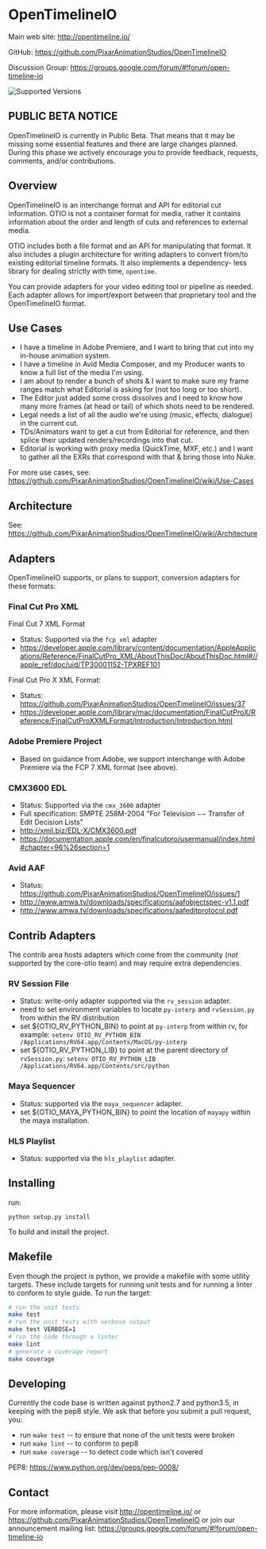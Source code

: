 OpenTimelineIO
==============

Main web site: http://opentimeline.io/

GitHub: https://github.com/PixarAnimationStudios/OpenTimelineIO

Discussion Group: https://groups.google.com/forum/#!forum/open-timeline-io

![Supported Versions](https://img.shields.io/badge/python-2.7%2C%203.5-blue.svg)

PUBLIC BETA NOTICE
------------------

OpenTimelineIO is currently in Public Beta. That means that it may be missing
some essential features and there are large changes planned. During this phase
we actively encourage you to provide feedback, requests, comments, and/or
contributions.

Overview
--------

OpenTimelineIO is an interchange format and API for editorial cut information.
OTIO is not a container format for media, rather it contains information about
the order and length of cuts and references to external media.

OTIO includes both a file format and an API for manipulating that format. It
also includes a plugin architecture for writing adapters to convert
from/to existing editorial timeline formats. It also implements a dependency-
less library for dealing strictly with time, `opentime`.

You can provide adapters for your video editing tool or pipeline as needed.
Each adapter allows for import/export between that proprietary tool and the
OpenTimelineIO format.

Use Cases
---------

- I have a timeline in Adobe Premiere, and I want to bring that cut into my
    in-house animation system.
- I have a timeline in Avid Media Composer, and my Producer wants to know a
     full list of the media I'm using.
- I am about to render a bunch of shots & I want to make sure my frame ranges
    match what Editorial is asking for (not too long or too short).
- The Editor just added some cross dissolves and I need to know how many more
     frames (at head or tail) of which shots need to be rendered.
- Legal needs a list of all the audio we're using (music, effects, dialogue) in
     the current cut.
- TDs/Animators want to get a cut from Editorial for reference, and then splice
     their updated renders/recordings into that cut.
- Editorial is working with proxy media (QuickTime, MXF, etc.) and I want to
    gather all the EXRs that correspond with that & bring those into Nuke.

For more use cases, see: https://github.com/PixarAnimationStudios/OpenTimelineIO/wiki/Use-Cases

Architecture
------------

See: https://github.com/PixarAnimationStudios/OpenTimelineIO/wiki/Architecture

Adapters
--------

OpenTimelineIO supports, or plans to support, conversion adapters for these
formats:

### Final Cut Pro XML ###

Final Cut 7 XML Format
- Status: Supported via the `fcp_xml` adapter
- https://developer.apple.com/library/content/documentation/AppleApplications/Reference/FinalCutPro_XML/AboutThisDoc/AboutThisDoc.html#//apple_ref/doc/uid/TP30001152-TPXREF101

Final Cut Pro X XML Format:
- Status: https://github.com/PixarAnimationStudios/OpenTimelineIO/issues/37
- https://developer.apple.com/library/mac/documentation/FinalCutProX/Reference/FinalCutProXXMLFormat/Introduction/Introduction.html

### Adobe Premiere Project ###

- Based on guidance from Adobe, we support interchange with Adobe Premiere via 
    the FCP 7 XML format (see above).

### CMX3600 EDL ###

- Status: Supported via the `cmx_3600` adapter
- Full specification: SMPTE 258M-2004 "For Television −− Transfer of Edit Decision Lists"
- http://xmil.biz/EDL-X/CMX3600.pdf
- https://documentation.apple.com/en/finalcutpro/usermanual/index.html#chapter=96%26section=1

### Avid AAF ###

- Status: https://github.com/PixarAnimationStudios/OpenTimelineIO/issues/1
- http://www.amwa.tv/downloads/specifications/aafobjectspec-v1.1.pdf
- http://www.amwa.tv/downloads/specifications/aafeditprotocol.pdf

Contrib Adapters
----------------

The contrib area hosts adapters which come from the community (_not_ supported 
    by the core-otio team) and may require extra dependencies.

### RV Session File ###

- Status: write-only adapter supported via the `rv_session` adapter.
- need to set environment variables to locate `py-interp` and `rvSession.py` 
    from within the RV distribution
- set ${OTIO_RV_PYTHON_BIN} to point at `py-interp` from within rv, for 
    example:
    `setenv OTIO_RV_PYTHON_BIN /Applications/RV64.app/Contents/MacOS/py-interp`
- set ${OTIO_RV_PYTHON_LIB} to point at the parent directory of `rvSession.py`:
    `setenv OTIO_RV_PYTHON_LIB /Applications/RV64.app/Contents/src/python`
    
### Maya Sequencer ###

- Status: supported via the `maya_sequencer` adapter.
- set ${OTIO_MAYA_PYTHON_BIN} to point the location of `mayapy` within the maya 
    installation.

### HLS Playlist ###

- Status: supported via the `hls_playlist` adapter.

Installing
----------

run:
```
python setup.py install
```

To build and install the project.

Makefile
--------

Even though the project is python, we provide a makefile with some utility 
targets.  These include targets for running unit tests and for running 
a linter to conform to style guide.  To run the target:

```bash
# run the unit tests
make test
# run the unit tests with verbose output
make test VERBOSE=1
# run the code through a linter
make lint
# generate a coverage report
make coverage
```

Developing
----------

Currently the code base is written against python2.7 and python3.5, in keeping 
with the pep8 style.  We ask that before you submit a pull request, you:

- run `make test` -- to ensure that none of the unit tests were broken
- run `make lint` -- to conform to pep8
- run `make coverage` -- to detect code which isn't covered

PEP8: https://www.python.org/dev/peps/pep-0008/

Contact
-------

For more information, please visit http://opentimeline.io/
or https://github.com/PixarAnimationStudios/OpenTimelineIO
or join our announcement mailing list: https://groups.google.com/forum/#!forum/open-timeline-io

